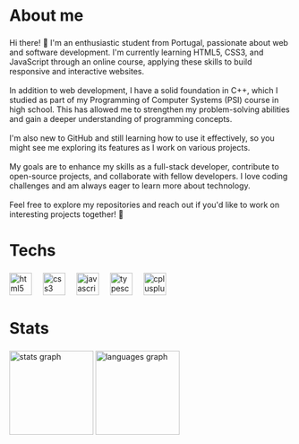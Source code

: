 <h1 align="left">About me</h1>

###

<p align="left">Hi there! 👋 I'm an enthusiastic student from Portugal, passionate about web and software development. I'm currently learning HTML5, CSS3, and JavaScript through an online course, applying these skills to build responsive and interactive websites.<br><br>In addition to web development, I have a solid foundation in C++, which I studied as part of my Programming of Computer Systems (PSI) course in high school. This has allowed me to strengthen my problem-solving abilities and gain a deeper understanding of programming concepts.<br><br>I'm also new to GitHub and still learning how to use it effectively, so you might see me exploring its features as I work on various projects.<br><br>My goals are to enhance my skills as a full-stack developer, contribute to open-source projects, and collaborate with fellow developers. I love coding challenges and am always eager to learn more about technology.<br><br>Feel free to explore my repositories and reach out if you'd like to work on interesting projects together! 🚀</p>

###

<h1 align="left">Techs</h1>

###

<div align="left">
  <img src="https://cdn.jsdelivr.net/gh/devicons/devicon/icons/html5/html5-original.svg" height="40" alt="html5 logo"  />
  <img width="12" />
  <img src="https://cdn.jsdelivr.net/gh/devicons/devicon/icons/css3/css3-original.svg" height="40" alt="css3 logo"  />
  <img width="12" />
  <img src="https://cdn.jsdelivr.net/gh/devicons/devicon/icons/javascript/javascript-original.svg" height="40" alt="javascript logo"  />
  <img width="12" />
  <img src="https://cdn.jsdelivr.net/gh/devicons/devicon/icons/typescript/typescript-original.svg" height="40" alt="typescript logo"  />
  <img width="12" />
  <img src="https://cdn.jsdelivr.net/gh/devicons/devicon/icons/cplusplus/cplusplus-original.svg" height="40" alt="cplusplus logo"  />
</div>

###

<h1 align="left">Stats</h1>

###

<div align="left">
  <img src="https://github-readme-stats.vercel.app/api?username=vladimiroTI&hide_title=false&hide_rank=false&show_icons=true&include_all_commits=true&count_private=true&disable_animations=false&theme=vue-dark&locale=en&hide_border=false&order=1" height="150" alt="stats graph"  />
  <img src="https://github-readme-stats.vercel.app/api/top-langs?username=vladimiroTI&locale=en&hide_title=false&layout=compact&card_width=320&langs_count=5&theme=vue-dark&hide_border=false&order=2" height="150" alt="languages graph"  />
</div>

###
